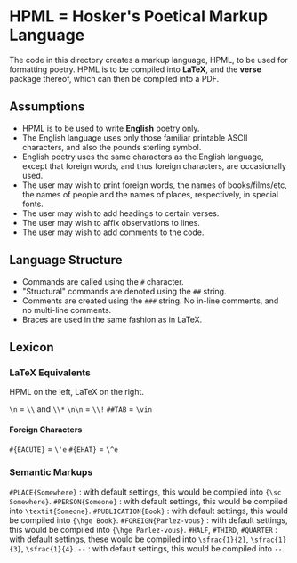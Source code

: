 # HPML = Hosker's Poetical Markup Language

The code in this directory creates a markup language, HPML, to be used for formatting poetry. HPML is to be compiled into **LaTeX**, and the **verse** package thereof, which can then be compiled into a PDF.

## Assumptions

* HPML is to be used to write **English** poetry only.
* The English language uses only those familiar printable ASCII characters, and also the pounds sterling symbol.
* English poetry uses the same characters as the English language, except that foreign words, and thus foreign characters, are occasionally used.
* The user may wish to print foreign words, the names of books/films/etc, the names of people and the names of places, respectively, in special fonts.
* The user may wish to add headings to certain verses.
* The user may wish to affix observations to lines.
* The user may wish to add comments to the code.

## Language Structure

* Commands are called using the `#` character.
* "Structural" commands are denoted using the `##` string.
* Comments are created using the `###` string. No in-line comments, and no multi-line comments.
* Braces are used in the same fashion as in LaTeX.

## Lexicon

### LaTeX Equivalents

HPML on the left, LaTeX on the right.

`\n` = `\\` and `\\*`
`\n\n` = `\\!`
`##TAB` = `\vin`

#### Foreign Characters

`#{EACUTE}` = `\'e`
`#{EHAT}` = `\^e`

### Semantic Markups

`#PLACE{Somewhere}` : with default settings, this would be compiled into `{\sc Somewhere}`.
`#PERSON{Someone}` : with default settings, this would be compiled into `\textit{Someone}`.
`#PUBLICATION{Book}` : with default settings, this would be compiled into `{\hge Book}`.
`#FOREIGN{Parlez-vous}` : with default settings, this would be compiled into `{\hge Parlez-vous}`.
`#HALF`, `#THIRD`, `#QUARTER` : with default settings, these would be compiled into `\sfrac{1}{2}`, `\sfrac{1}{3}`, `\sfrac{1}{4}`.
`--` : with default settings, this would be compiled into `--`.
